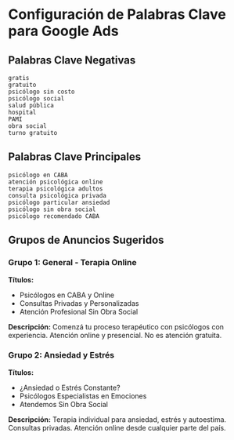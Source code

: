 # Configuración de Palabras Clave para Google Ads

## Palabras Clave Negativas
```
gratis
gratuito
psicólogo sin costo
psicólogo social
salud pública
hospital
PAMI
obra social
turno gratuito
```

## Palabras Clave Principales
```
psicólogo en CABA
atención psicológica online
terapia psicológica adultos
consulta psicológica privada
psicólogo particular ansiedad
psicólogo sin obra social
psicólogo recomendado CABA
```

## Grupos de Anuncios Sugeridos

### Grupo 1: General - Terapia Online
**Títulos:**
- Psicólogos en CABA y Online
- Consultas Privadas y Personalizadas
- Atención Profesional Sin Obra Social

**Descripción:**
Comenzá tu proceso terapéutico con psicólogos con experiencia. Atención online y presencial. No es atención gratuita.

### Grupo 2: Ansiedad y Estrés
**Títulos:**
- ¿Ansiedad o Estrés Constante?
- Psicólogos Especialistas en Emociones
- Atendemos Sin Obra Social

**Descripción:**
Terapia individual para ansiedad, estrés y autoestima. Consultas privadas. Atención online desde cualquier parte del país. 